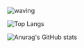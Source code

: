 ![waving](https://capsule-render.vercel.app/api?type=waving&height=200&text=Hyeoninii%27s%20GitHub&fontAlign=40&fontAlignY=40&color=gradient)

![Top Langs](https://github-readme-stats.vercel.app/api/top-langs/?username=Hyeoninii)

![Anurag's GitHub stats](https://github-readme-stats.vercel.app/api?username=Hyeoninii)

